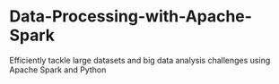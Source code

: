 # Data-Processing-with-Apache-Spark
Efficiently tackle large datasets and big data analysis challenges using Apache Spark and Python
